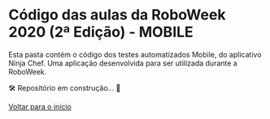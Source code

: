 # Código das aulas da RoboWeek 2020 (2ª Edição) - MOBILE

Esta pasta contém o código dos testes automatizados Mobile, do aplicativo Ninja Chef. Uma aplicação desenvolvida para ser utilizada durante a RoboWeek.

🛠 Repositório em construção... 🧰

[Voltar para o início](https://github.com/DioChagas/RoboWeek)